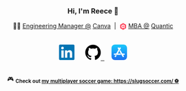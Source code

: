 <h3 align="center">Hi, I'm Reece 👋</h3>

<!-- Headline -->
<p align="center">
  🧑‍💻 <a href="https://linkedin.com/in/reececomo">Engineering Manager @</a> <a href="https://github.com/Canva">Canva</a>
    &nbsp;|&nbsp;
    <sub><img alt="Quantic" width="16.5px" src="https://raw.githubusercontent.com/reececomo/reececomo/main/assets/quantic-sbt.png" /></sub> <a href="https://linkedin.com/in/reececomo">MBA @</a> <a href="https://quantic.edu/">Quantic</a>
</p>

<!-- Links -->
<p align="center">
  <kbd>
    <br/>
    &nbsp;
    <!-- LinkedIn -->
    <a href="https://www.linkedin.com/in/reececomo/"><!--
      --><img alt="LinkedIn" width="36px" src="https://raw.githubusercontent.com/reececomo/reececomo/main/assets/linkedin.png" /><!--
    --></a>
    &nbsp;
    <!-- GitHub -->
    <a href="https://github.com/reececomo"><!--
      --><picture><!--
        --><source media="(prefers-color-scheme: dark)" srcset="https://raw.githubusercontent.com/reececomo/reececomo/main/assets/github-w.png"><!--
        --><img alt="GitHub" width="36px" src="https://raw.githubusercontent.com/reececomo/reececomo/main/assets/github.png" />
      </picture><!--
    --></a>
    &nbsp;
    <!-- App Store -->
    <a href="https://apps.apple.com/au/developer/playmatic-pty-ltd/id1486480408"><!--
      --><img alt="App Store" width="36px" src="https://raw.githubusercontent.com/reececomo/reececomo/main/assets/apple-appstore.png" /><!--
    --></a>
    &nbsp;
    <br/>
    &nbsp;
  </kbd>
</p>

<!-- Bonus -->
<p align="center">
  🎮 <sub><b>Check out <a href="https://slugs.lol">my multiplayer soccer game: https://slugsoccer.com/ ⚽</a></b></sub>
</p>
